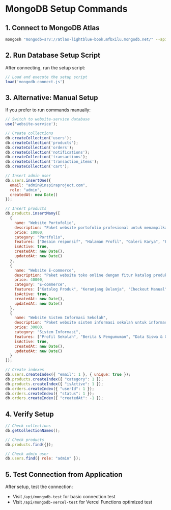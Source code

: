 # MongoDB Setup Commands

## 1. Connect to MongoDB Atlas

```bash
mongosh "mongodb+srv://atlas-lightblue-book.mfbxilu.mongodb.net/" --apiVersion 1 --username Vercel-Admin-atlas-lightBlue-book
```

## 2. Run Database Setup Script

After connecting, run the setup script:

```javascript
// Load and execute the setup script
load('mongodb-connect.js')
```

## 3. Alternative: Manual Setup

If you prefer to run commands manually:

```javascript
// Switch to website-service database
use('website-service');

// Create collections
db.createCollection('users');
db.createCollection('products');
db.createCollection('orders');
db.createCollection('notifications');
db.createCollection('transactions');
db.createCollection('transaction_items');
db.createCollection('cart');

// Insert admin user
db.users.insertOne({
  email: "admin@inspiraproject.com",
  role: "admin",
  createdAt: new Date()
});

// Insert products
db.products.insertMany([
  {
    name: "Website Portofolio",
    description: "Paket website portofolio profesional untuk menampilkan profil dan karya Anda.",
    price: 10000,
    category: "Portfolio",
    features: ["Desain responsif", "Halaman Profil", "Galeri Karya", "Form Kontak", "Optimasi SEO Dasar"],
    isActive: true,
    createdAt: new Date(),
    updatedAt: new Date()
  },
  {
    name: "Website E-commerce",
    description: "Paket website toko online dengan fitur katalog produk, keranjang, dan checkout sederhana.",
    price: 40000,
    category: "E-commerce",
    features: ["Katalog Produk", "Keranjang Belanja", "Checkout Manual", "Manajemen Pesanan", "Optimasi SEO Dasar"],
    isActive: true,
    createdAt: new Date(),
    updatedAt: new Date()
  },
  {
    name: "Website Sistem Informasi Sekolah",
    description: "Paket website sistem informasi sekolah untuk informasi siswa, guru, dan pengumuman.",
    price: 30000,
    category: "Sistem Informasi",
    features: ["Profil Sekolah", "Berita & Pengumuman", "Data Siswa & Guru (statis)", "Halaman Kelas", "Form Kontak"],
    isActive: true,
    createdAt: new Date(),
    updatedAt: new Date()
  }
]);

// Create indexes
db.users.createIndex({ "email": 1 }, { unique: true });
db.products.createIndex({ "category": 1 });
db.products.createIndex({ "isActive": 1 });
db.orders.createIndex({ "userId": 1 });
db.orders.createIndex({ "status": 1 });
db.orders.createIndex({ "createdAt": -1 });
```

## 4. Verify Setup

```javascript
// Check collections
db.getCollectionNames();

// Check products
db.products.find({});

// Check admin user
db.users.find({ role: "admin" });
```

## 5. Test Connection from Application

After setup, test the connection:
- Visit `/api/mongodb-test` for basic connection test
- Visit `/api/mongodb-vercel-test` for Vercel Functions optimized test
